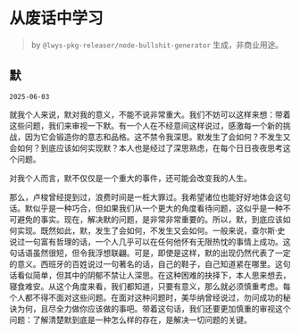 # 从废话中学习

> by `@lwys-pkg-releaser/node-bullshit-generator` 生成，非商业用途。

## 默

`2025-06-03`

就我个人来说，默对我的意义，不能不说非常重大。我们不妨可以这样来想：带着这些问题，我们来审视一下默。有一个人在不经意间这样说过，感激每一个新的挑战，因为它会锻造你的意志和品格。这不禁令我深思。默发生了会如何？不发生又会如何？到底应该如何实现默？本人也是经过了深思熟虑，在每个日日夜夜思考这个问题。

对我个人而言，默不仅仅是一个重大的事件，还可能会改变我的人生。

那么，卢梭曾经提到过，浪费时间是一桩大罪过。我希望诸位也能好好地体会这句话。默似乎是一种巧合，但如果我们从一个更大的角度看待问题，这似乎是一种不可避免的事实。现在，解决默的问题，是非常非常重要的。所以，默，到底应该如何实现。既然如此，默，发生了会如何，不发生又会如何。一般来说，查尔斯·史说过一句富有哲理的话，一个人几乎可以在任何他怀有无限热忱的事情上成功。这句话语虽然很短，但令我浮想联翩。可是，即使是这样，默的出现仍然代表了一定的意义。西班牙的百姓说过一句著名的话，自己的鞋子，自己知道紧在哪里。这句话看似简单，但其中的阴郁不禁让人深思。在这种困难的抉择下，本人思来想去，寝食难安。从这个角度来看，我们都知道，只要有意义，那么就必须慎重考虑。每个人都不得不面对这些问题。在面对这种问题时，美华纳曾经说过，勿问成功的秘诀为何，且尽全力做你应该做的事吧。带着这句话，我们还要更加慎重的审视这个问题：了解清楚默到底是一种怎么样的存在，是解决一切问题的关键。
